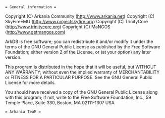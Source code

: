 	= General information =
 
Copyright (C) Arkania Community (http://www.arkania.net)
Copyright (C) SkyFireEMU  (http://www.projectskyfire.org)
Copyright (C) TrinityCore (http://www.trinitycore.org)
Copyright (C) MaNGOS      (http://www.getmangos.com)

  ArkDB is free software; you can redistribute it and/or modify
  it under the terms of the GNU General Public License as published by
  the Free Software Foundation; either version 2 of the License, or
  (at your option) any later version.

  This program is distributed in the hope that it will be useful,
  but WITHOUT ANY WARRANTY; without even the implied warranty of
  MERCHANTABILITY or FITNESS FOR A PARTICULAR PURPOSE. See the
  GNU General Public License for more details.

  You should have received a copy of the GNU General Public License
  along with this program; if not, write to the Free Software
  Foundation, Inc., 59 Temple Place, Suite 330, Boston, MA 02111-1307 USA
  
	= Arkania TeaM =